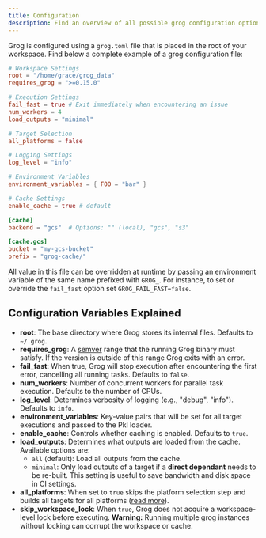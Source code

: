 ```yaml
---
title: Configuration
description: Find an overview of all possible grog configuration options.
---
```


Grog is configured using a `grog.toml` file that is placed in the root of your workspace.
Find below a complete example of a grog configuration file:

```toml
# Workspace Settings
root = "/home/grace/grog_data"
requires_grog = ">=0.15.0"

# Execution Settings
fail_fast = true # Exit immediately when encountering an issue
num_workers = 4
load_outputs = "minimal"

# Target Selection
all_platforms = false

# Logging Settings
log_level = "info"

# Environment Variables
environment_variables = { FOO = "bar" }

# Cache Settings
enable_cache = true # default

[cache]
backend = "gcs"  # Options: "" (local), "gcs", "s3"

[cache.gcs]
bucket = "my-gcs-bucket"
prefix = "grog-cache/"
```

All value in this file can be overridden at runtime by passing an environment variable of the same name prefixed with `GROG_`.
For instance, to set or override the `fail_fast` option set `GROG_FAIL_FAST=false`.

## Configuration Variables Explained

- **root**: The base directory where Grog stores its internal files. Defaults to `~/.grog`.
- **requires_grog**: A [semver](https://semver.org/) range that the running
  Grog binary must satisfy. If the version is outside of this range Grog exits with
  an error.
- **fail_fast**: When true, Grog will stop execution after encountering the first error, cancelling all running tasks. Defaults to `false`.
- **num_workers**: Number of concurrent workers for parallel task execution. Defaults to the number of CPUs.
- **log_level**: Determines verbosity of logging (e.g., "debug", "info"). Defaults to `info`.
- **environment_variables**: Key-value pairs that will be set for all target executions and passed to the Pkl loader.
- **enable_cache**: Controls whether caching is enabled. Defaults to `true`.
- **load_outputs**: Determines what outputs are loaded from the cache. Available options are:
  - `all` (default): Load all outputs from the cache.
  - `minimal`: Only load outputs of a target if a **direct dependant** needs to be re-built. This setting is useful to save bandwidth and disk space in CI settings.
- **all_platforms**: When set to `true` skips the platform selection step and builds all targets for all platforms ([read more](/topics/querying)).
- **skip_workspace_lock**: When `true`, Grog does not acquire a workspace-level lock before executing. **Warning:** Running multiple grog instances without locking can corrupt the workspace or cache.
